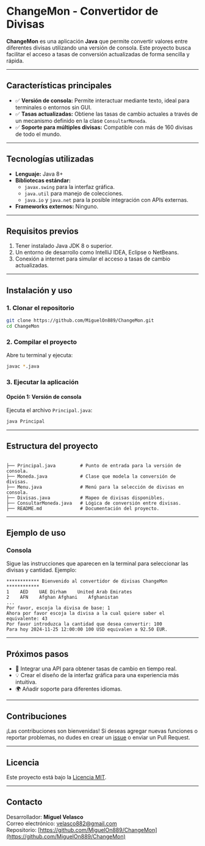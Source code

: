 # ChangeMon - Convertidor de Divisas

**ChangeMon** es una aplicación **Java** que permite convertir valores entre diferentes divisas utilizando una versión de consola. Este proyecto busca facilitar el acceso a tasas de conversión actualizadas de forma sencilla y rápida.

---

## Características principales

- ✅ **Versión de consola:** Permite interactuar mediante texto, ideal para terminales o entornos sin GUI.
- ✅ **Tasas actualizadas:** Obtiene las tasas de cambio actuales a través de un mecanismo definido en la clase `ConsultarMoneda`.
- ✅ **Soporte para múltiples divisas:** Compatible con más de 160 divisas de todo el mundo.

---

## Tecnologías utilizadas

- **Lenguaje:** Java 8+
- **Bibliotecas estándar:**
    - `javax.swing` para la interfaz gráfica.
    - `java.util` para manejo de colecciones.
    - `java.io` y `java.net` para la posible integración con APIs externas.
- **Frameworks externos:** Ninguno.

---

## Requisitos previos

1. Tener instalado Java JDK 8 o superior.
2. Un entorno de desarrollo como IntelliJ IDEA, Eclipse o NetBeans.
3. Conexión a internet para simular el acceso a tasas de cambio actualizadas.

---

## Instalación y uso

### 1. Clonar el repositorio
```bash
git clone https://github.com/MiguelOn889/ChangeMon.git
cd ChangeMon
```

### 2. Compilar el proyecto
Abre tu terminal y ejecuta:
```bash
javac *.java
```

### 3. Ejecutar la aplicación


#### Opción 1: Versión de consola
Ejecuta el archivo `Principal.java`:
```bash
java Principal
```

---

## Estructura del proyecto

```

├── Principal.java         # Punto de entrada para la versión de consola.
├── Moneda.java            # Clase que modela la conversión de divisas.
├── Menu.java              # Menú para la selección de divisas en consola.
├── Divisas.java           # Mapeo de divisas disponibles.
├── ConsultarMoneda.java   # Lógica de conversión entre divisas.
├── README.md              # Documentación del proyecto.
```

---

## Ejemplo de uso


### Consola
Sigue las instrucciones que aparecen en la terminal para seleccionar las divisas y cantidad. Ejemplo:
```plaintext
************ Bienvenido al convertidor de divisas ChangeMon ************
1    AED    UAE Dirham    United Arab Emirates
2    AFN    Afghan Afghani    Afghanistan
...
Por favor, escoja la divisa de base: 1
Ahora por favor escoja la divisa a la cual quiere saber el equivalente: 43
Por favor introduzca la cantidad que desea convertir: 100
Para hoy 2024-11-25 12:00:00 100 USD equivalen a 92.50 EUR.
```

---

## Próximos pasos

- 🚀 Integrar una API para obtener tasas de cambio en tiempo real.
- 💡 Crear el diseño de la interfaz gráfica para una experiencia más intuitiva.
- 🌍 Añadir soporte para diferentes idiomas.

---

## Contribuciones

¡Las contribuciones son bienvenidas! Si deseas agregar nuevas funciones o reportar problemas, no dudes en crear un [issue](https://github.com/tuusuario/ChangeMon/issues) o enviar un Pull Request.

---

## Licencia

Este proyecto está bajo la [Licencia MIT](LICENSE).

---

## Contacto

Desarrollador: **Miguel Velasco**  
Correo electrónico: [velasco882@gmail.com](mailto:velasco882@gmail.com)  
Repositorio: [https://github.com/MiguelOn889/ChangeMon](https://github.com/MiguelOn889/ChangeMon)
